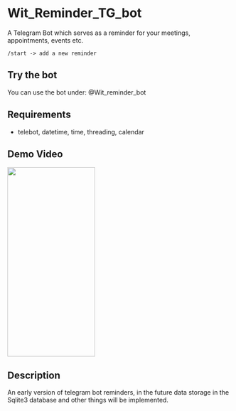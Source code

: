 # Wit_Reminder_TG_bot
A Telegram Bot which serves as a reminder for your meetings, appointments, events etc.

```/start -> add a new reminder```

## Try the bot
You can use the bot under: @Wit_reminder_bot

## Requirements
* telebot, datetime, time, threading, calendar

## Demo Video
<img src="stickers/IMG_5118.gif" width="197" height="426"/>

## Description
An early version of telegram bot reminders, in the future data storage in the Sqlite3 database and other things will be implemented.
